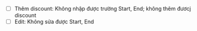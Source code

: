 - [ ] Thêm discount: Không nhập được trường Start, End; không thêm đươcj discount
- [ ] Edit: Không sửa được Start, End